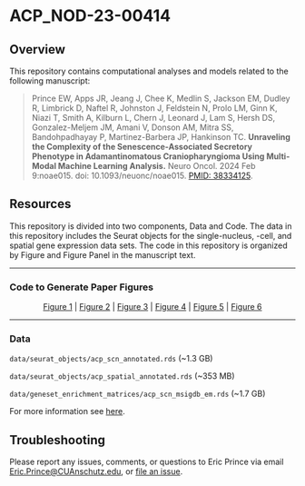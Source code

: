 # ACP_NOD-23-00414

## Overview

This repository contains computational analyses and models related to the following manuscript:

> Prince EW, Apps JR, Jeang J, Chee K, Medlin S, Jackson EM, Dudley R, Limbrick D, Naftel R, Johnston J, Feldstein N, Prolo LM, Ginn K, Niazi T, Smith A, Kilburn L, Chern J, Leonard J, Lam S, Hersh DS, Gonzalez-Meljem JM, Amani V, Donson AM, Mitra SS, Bandohpadhayay P, Martinez-Barbera JP, Hankinson TC. **Unraveling the Complexity of the Senescence-Associated Secretory Phenotype in Adamantinomatous Craniopharyngioma Using Multi-Modal Machine Learning Analysis.** Neuro Oncol. 2024 Feb 9:noae015. doi: 10.1093/neuonc/noae015. <a href='https://pubmed.ncbi.nlm.nih.gov/38334125/'>PMID: 38334125</a>.

## Resources

This repository is divided into two components, Data and Code. The data in this repository includes the Seurat objects for the single-nucleus, -cell, and spatial gene expression data sets. The code in this repository is organized by Figure and Figure Panel in the manuscript text.

<hr/>

### Code to Generate Paper Figures

<p align="center"><a href="src/Figure1.R">Figure 1</a> |
 <a href="src/Figure2.R">Figure 2</a> |
 <a href="src/Figure3.R">Figure 3</a> |
 <a href="src/Figure4.R">Figure 4</a> |
 <a href="src/Figure5.R">Figure 5</a> |
 <a href="src/Figure6.R">Figure 6</a>
</p>

<hr/>

### Data

`data/seurat_objects/acp_scn_annotated.rds` (\~1.3 GB)

`data/seurat_objects/acp_spatial_annotated.rds` (\~353 MB)

`data/geneset_enrichment_matrices/acp_scn_msigdb_em.rds` (\~1.7 GB)

For more information see [here](docs/appendix.md).

## Troubleshooting

Please report any issues, comments, or questions to Eric Prince via email [Eric.Prince\@CUAnschutz.edu](mailto:Eric.Prince@CUAnschutz.edu), or [file an issue](https://github.com/LeRicNet/ACP_NOD-23-00414/issues).
